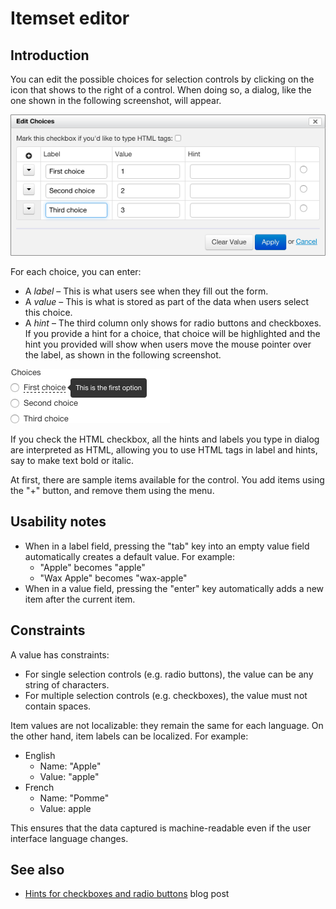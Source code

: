 # Itemset editor

<!-- toc -->

## Introduction

You can edit the possible choices for selection controls by clicking on the icon that shows to the right of a control. When doing so, a dialog, like the one shown in the following screenshot, will appear.

![](/form-builder/images/itemset-editor.png)

For each choice, you can enter:

- A _label_ – This is what users see when they fill out the form.
- A _value_ – This is what is stored as part of the data when users select this choice.
- A _hint_ – The third column only shows for radio buttons and checkboxes. If you provide a hint for a choice, that choice will be highlighted and the hint you provided will show when users move the mouse pointer over the label, as shown in the following screenshot.

![](/form-runner/images/itemset-hint.png)

If you check the HTML checkbox, all the hints and labels you type in dialog are interpreted as HTML, allowing you to use HTML tags in label and hints, say to make text bold or italic.

At first, there are sample items available for the control. You add items using the "+" button, and remove them using the menu.

## Usability notes

- When in a label field, pressing the "tab" key into an empty value field automatically creates a default value. For example:
    - "Apple" becomes "apple"
    - "Wax Apple" becomes "wax-apple"
- When in a value field, pressing the "enter" key automatically adds a new item after the current item.

## Constraints

A value has constraints:

- For single selection controls (e.g. radio buttons), the value can be any string of characters.
- For multiple selection controls (e.g. checkboxes), the value must not contain spaces.

Item values are not localizable: they remain the same for each language. On the other hand, item labels can be localized. For example:

- English
    - Name: "Apple"
    - Value: "apple"
- French
    - Name: "Pomme"
    - Value: apple

This ensures that the data captured is machine-readable even if the user interface language changes.

## See also

- [Hints for checkboxes and radio buttons](http://blog.orbeon.com/2014/02/hints-for-checkboxes-and-radio-buttons.html) blog post
